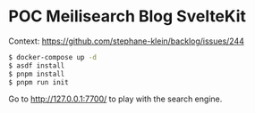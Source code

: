 # POC Meilisearch Blog SvelteKit

Context: https://github.com/stephane-klein/backlog/issues/244

```sh
$ docker-compose up -d
$ asdf install
$ pnpm install
$ pnpm run init
```

Go to http://127.0.0.1:7700/ to play with the search engine.
